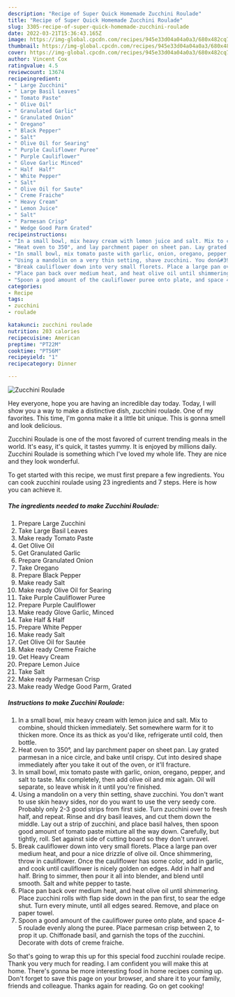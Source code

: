 ```yaml
---
description: "Recipe of Super Quick Homemade Zucchini Roulade"
title: "Recipe of Super Quick Homemade Zucchini Roulade"
slug: 3305-recipe-of-super-quick-homemade-zucchini-roulade
date: 2022-03-21T15:36:43.165Z
image: https://img-global.cpcdn.com/recipes/945e33d04a04a0a3/680x482cq70/zucchini-roulade-recipe-main-photo.jpg
thumbnail: https://img-global.cpcdn.com/recipes/945e33d04a04a0a3/680x482cq70/zucchini-roulade-recipe-main-photo.jpg
cover: https://img-global.cpcdn.com/recipes/945e33d04a04a0a3/680x482cq70/zucchini-roulade-recipe-main-photo.jpg
author: Vincent Cox
ratingvalue: 4.5
reviewcount: 13674
recipeingredient:
- " Large Zucchini"
- " Large Basil Leaves"
- " Tomato Paste"
- " Olive Oil"
- " Granulated Garlic"
- " Granulated Onion"
- " Oregano"
- " Black Pepper"
- " Salt"
- " Olive Oil for Searing"
- " Purple Cauliflower Puree"
- " Purple Cauliflower"
- " Glove Garlic Minced"
- " Half  Half"
- " White Pepper"
- " Salt"
- " Olive Oil for Saute"
- " Creme Fraiche"
- " Heavy Cream"
- " Lemon Juice"
- " Salt"
- " Parmesan Crisp"
- " Wedge Good Parm Grated"
recipeinstructions:
- "In a small bowl, mix heavy cream with lemon juice and salt. Mix to combine, should thicken immediately. Set somewhere warm for it to thicken more. Once its as thick as you&#39;d like, refrigerate until cold, then bottle."
- "Heat oven to 350°, and lay parchment paper on sheet pan. Lay grated parmesan in a nice circle, and bake until crispy. Cut into desired shape immediately after you take it out of the oven, or it&#39;ll fracture."
- "In small bowl, mix tomato paste with garlic, onion, oregano, pepper, and salt to taste. Mix completely, then add olive oil and mix again. Oil will separate, so leave whisk in it until you&#39;re finished."
- "Using a mandolin on a very thin setting, shave zucchini. You don&#39;t want to use skin heavy sides, nor do you want to use the very seedy core. Probably only 2-3 good strips from first side. Turn zucchini over to fresh half, and repeat. Rinse and dry basil leaves, and cut them down the middle. Lay out a strip of zucchini, and place basil halves, then spoon good amount of tomato paste mixture all the way down. Carefully, but tightly, roll. Set against side of cutting board so they don&#39;t unravel."
- "Break cauliflower down into very small florets. Place a large pan over medium heat, and pour a nice drizzle of olive oil. Once shimmering, throw in cauliflower. Once the cauliflower has some color, add in garlic, and cook until cauliflower is nicely golden on edges. Add in half and half. Bring to simmer, then pour it all into blender, and blend until smooth. Salt and white pepper to taste."
- "Place pan back over medium heat, and heat olive oil until shimmering. Place zucchini rolls with flap side down in the pan first, to sear the edge shut. Turn every minute, until all edges seared. Remove, and place on paper towel."
- "Spoon a good amount of the cauliflower puree onto plate, and space 4-5 roulade evenly along the puree. Place parmesan crisp between 2, to prop it up. Chiffonade basil, and garnish the tops of the zucchini. Decorate with dots of creme fraiche."
categories:
- Recipe
tags:
- zucchini
- roulade

katakunci: zucchini roulade 
nutrition: 203 calories
recipecuisine: American
preptime: "PT22M"
cooktime: "PT56M"
recipeyield: "1"
recipecategory: Dinner

---
```



![Zucchini Roulade](https://img-global.cpcdn.com/recipes/945e33d04a04a0a3/680x482cq70/zucchini-roulade-recipe-main-photo.jpg)

Hey everyone, hope you are having an incredible day today. Today, I will show you a way to make a distinctive dish, zucchini roulade. One of my favorites. This time, I'm gonna make it a little bit unique. This is gonna smell and look delicious.

Zucchini Roulade is one of the most favored of current trending meals in the world. It's easy, it's quick, it tastes yummy. It is enjoyed by millions daily. Zucchini Roulade is something which I've loved my whole life. They are nice and they look wonderful.




To get started with this recipe, we must first prepare a few ingredients. You can cook zucchini roulade using 23 ingredients and 7 steps. Here is how you can achieve it.

<!--inarticleads1-->

##### The ingredients needed to make Zucchini Roulade:

1. Prepare  Large Zucchini
1. Take  Large Basil Leaves
1. Make ready  Tomato Paste
1. Get  Olive Oil
1. Get  Granulated Garlic
1. Prepare  Granulated Onion
1. Take  Oregano
1. Prepare  Black Pepper
1. Make ready  Salt
1. Make ready  Olive Oil for Searing
1. Take  Purple Cauliflower Puree
1. Prepare  Purple Cauliflower
1. Make ready  Glove Garlic, Minced
1. Take  Half &amp; Half
1. Prepare  White Pepper
1. Make ready  Salt
1. Get  Olive Oil for Sautée
1. Make ready  Creme Fraiche
1. Get  Heavy Cream
1. Prepare  Lemon Juice
1. Take  Salt
1. Make ready  Parmesan Crisp
1. Make ready  Wedge Good Parm, Grated




<!--inarticleads2-->

##### Instructions to make Zucchini Roulade:

1. In a small bowl, mix heavy cream with lemon juice and salt. Mix to combine, should thicken immediately. Set somewhere warm for it to thicken more. Once its as thick as you&#39;d like, refrigerate until cold, then bottle.
1. Heat oven to 350°, and lay parchment paper on sheet pan. Lay grated parmesan in a nice circle, and bake until crispy. Cut into desired shape immediately after you take it out of the oven, or it&#39;ll fracture.
1. In small bowl, mix tomato paste with garlic, onion, oregano, pepper, and salt to taste. Mix completely, then add olive oil and mix again. Oil will separate, so leave whisk in it until you&#39;re finished.
1. Using a mandolin on a very thin setting, shave zucchini. You don&#39;t want to use skin heavy sides, nor do you want to use the very seedy core. Probably only 2-3 good strips from first side. Turn zucchini over to fresh half, and repeat. Rinse and dry basil leaves, and cut them down the middle. Lay out a strip of zucchini, and place basil halves, then spoon good amount of tomato paste mixture all the way down. Carefully, but tightly, roll. Set against side of cutting board so they don&#39;t unravel.
1. Break cauliflower down into very small florets. Place a large pan over medium heat, and pour a nice drizzle of olive oil. Once shimmering, throw in cauliflower. Once the cauliflower has some color, add in garlic, and cook until cauliflower is nicely golden on edges. Add in half and half. Bring to simmer, then pour it all into blender, and blend until smooth. Salt and white pepper to taste.
1. Place pan back over medium heat, and heat olive oil until shimmering. Place zucchini rolls with flap side down in the pan first, to sear the edge shut. Turn every minute, until all edges seared. Remove, and place on paper towel.
1. Spoon a good amount of the cauliflower puree onto plate, and space 4-5 roulade evenly along the puree. Place parmesan crisp between 2, to prop it up. Chiffonade basil, and garnish the tops of the zucchini. Decorate with dots of creme fraiche.




So that's going to wrap this up for this special food zucchini roulade recipe. Thank you very much for reading. I am confident you will make this at home. There's gonna be more interesting food in home recipes coming up. Don't forget to save this page on your browser, and share it to your family, friends and colleague. Thanks again for reading. Go on get cooking!
